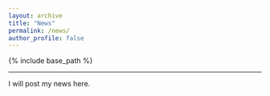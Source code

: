 ```yaml
---
layout: archive
title: "News"
permalink: /news/
author_profile: false
---
```


{% include base_path %}

---

I will post my news here.

